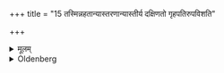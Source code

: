+++
title = "15 तस्मिन्नहतान्यास्तरणान्यास्तीर्य दक्षिणतो गृहपतिरुपविशति"

+++

<details><summary>मूलम्</summary>

तस्मिन्नहतान्यास्तरणान्यास्तीर्य दक्षिणतो गृहपतिरुपविशति १५
</details>

<details><summary>Oldenberg</summary>

15. After they have spread out on that (grass) new rugs, the householder sits down (thereon) on the southern side.
</details>
